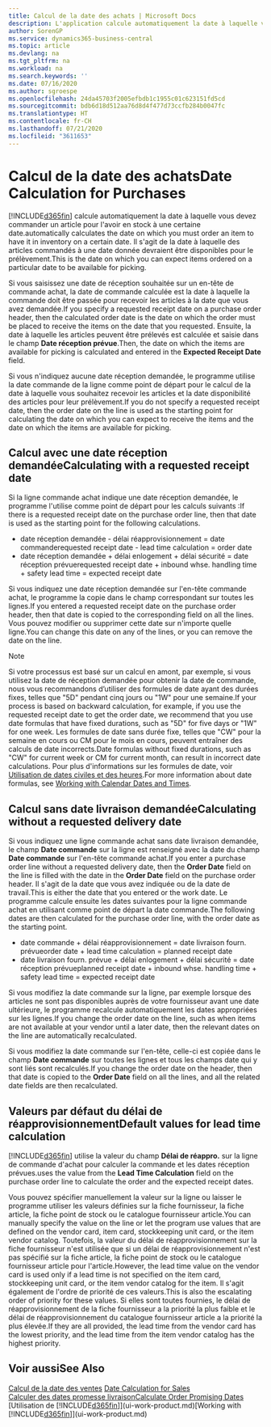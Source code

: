 ```yaml
---
title: Calcul de la date des achats | Microsoft Docs
description: L'application calcule automatiquement la date à laquelle vous devez commander un article pour l'avoir en stock à une certaine date. Il s'agit de la date à laquelle des articles commandés à une date donnée devraient être disponibles pour le prélèvement.
author: SorenGP
ms.service: dynamics365-business-central
ms.topic: article
ms.devlang: na
ms.tgt_pltfrm: na
ms.workload: na
ms.search.keywords: ''
ms.date: 07/16/2020
ms.author: sgroespe
ms.openlocfilehash: 24da45703f2005efbdb1c1955c01c623151fd5cd
ms.sourcegitcommit: bdb6d18d512aa76d8d4f477d73ccfb284b0047fc
ms.translationtype: HT
ms.contentlocale: fr-CH
ms.lasthandoff: 07/21/2020
ms.locfileid: "3611653"
---
```

# <a name="date-calculation-for-purchases"></a><span data-ttu-id="d46d9-104">Calcul de la date des achats</span><span class="sxs-lookup"><span data-stu-id="d46d9-104">Date Calculation for Purchases</span></span>

[!INCLUDE[d365fin](includes/d365fin_md.md)] <span data-ttu-id="d46d9-105">calcule automatiquement la date à laquelle vous devez commander un article pour l'avoir en stock à une certaine date.</span><span class="sxs-lookup"><span data-stu-id="d46d9-105">automatically calculates the date on which you must order an item to have it in inventory on a certain date.</span></span> <span data-ttu-id="d46d9-106">Il s'agit de la date à laquelle des articles commandés à une date donnée devraient être disponibles pour le prélèvement.</span><span class="sxs-lookup"><span data-stu-id="d46d9-106">This is the date on which you can expect items ordered on a particular date to be available for picking.</span></span>  

<span data-ttu-id="d46d9-107">Si vous saisissez une date de réception souhaitée sur un en-tête de commande achat, la date de commande calculée est la date à laquelle la commande doit être passée pour recevoir les articles à la date que vous avez demandée.</span><span class="sxs-lookup"><span data-stu-id="d46d9-107">If you specify a requested receipt date on a purchase order header, then the calculated order date is the date on which the order must be placed to receive the items on the date that you requested.</span></span> <span data-ttu-id="d46d9-108">Ensuite, la date à laquelle les articles peuvent être prélevés est calculée et saisie dans le champ **Date réception prévue**.</span><span class="sxs-lookup"><span data-stu-id="d46d9-108">Then, the date on which the items are available for picking is calculated and entered in the **Expected Receipt Date** field.</span></span>  

<span data-ttu-id="d46d9-109">Si vous n'indiquez aucune date réception demandée, le programme utilise la date commande de la ligne comme point de départ pour le calcul de la date à laquelle vous souhaitez recevoir les articles et la date disponibilité des articles pour leur prélèvement.</span><span class="sxs-lookup"><span data-stu-id="d46d9-109">If you do not specify a requested receipt date, then the order date on the line is used as the starting point for calculating the date on which you can expect to receive the items and the date on which the items are available for picking.</span></span>  

## <a name="calculating-with-a-requested-receipt-date"></a><span data-ttu-id="d46d9-110">Calcul avec une date réception demandée</span><span class="sxs-lookup"><span data-stu-id="d46d9-110">Calculating with a requested receipt date</span></span>

<span data-ttu-id="d46d9-111">Si la ligne commande achat indique une date réception demandée, le programme l'utilise comme point de départ pour les calculs suivants :</span><span class="sxs-lookup"><span data-stu-id="d46d9-111">If there is a requested receipt date on the purchase order line, then that date is used as the starting point for the following calculations.</span></span>  

- <span data-ttu-id="d46d9-112">date réception demandée - délai réapprovisionnement = date commande</span><span class="sxs-lookup"><span data-stu-id="d46d9-112">requested receipt date - lead time calculation = order date</span></span>  
- <span data-ttu-id="d46d9-113">date réception demandée + délai enlogement + délai sécurité = date réception prévue</span><span class="sxs-lookup"><span data-stu-id="d46d9-113">requested receipt date + inbound whse. handling time + safety lead time = expected receipt date</span></span>  

<span data-ttu-id="d46d9-114">Si vous indiquez une date réception demandée sur l'en-tête commande achat, le programme la copie dans le champ correspondant sur toutes les lignes.</span><span class="sxs-lookup"><span data-stu-id="d46d9-114">If you entered a requested receipt date on the purchase order header, then that date is copied to the corresponding field on all the lines.</span></span> <span data-ttu-id="d46d9-115">Vous pouvez modifier ou supprimer cette date sur n'importe quelle ligne.</span><span class="sxs-lookup"><span data-stu-id="d46d9-115">You can change this date on any of the lines, or you can remove the date on the line.</span></span>  

> [!NOTE]
> <span data-ttu-id="d46d9-116">Si votre processus est basé sur un calcul en amont, par exemple, si vous utilisez la date de réception demandée pour obtenir la date de commande, nous vous recommandons d’utiliser des formules de date ayant des durées fixes, telles que "5D" pendant cinq jours ou "1W" pour une semaine.</span><span class="sxs-lookup"><span data-stu-id="d46d9-116">If your process is based on backward calculation, for example, if you use the requested receipt date to get the order date, we recommend that you use date formulas that have fixed durations, such as "5D" for five days or "1W" for one week.</span></span> <span data-ttu-id="d46d9-117">Les formules de date sans durée fixe, telles que "CW" pour la semaine en cours ou CM pour le mois en cours, peuvent entraîner des calculs de date incorrects.</span><span class="sxs-lookup"><span data-stu-id="d46d9-117">Date formulas without fixed durations, such as "CW" for current week or CM for current month, can result in incorrect date calculations.</span></span> <span data-ttu-id="d46d9-118">Pour plus d'informations sur les formules de date, voir [Utilisation de dates civiles et des heures](ui-enter-date-ranges.md).</span><span class="sxs-lookup"><span data-stu-id="d46d9-118">For more information about date formulas, see [Working with Calendar Dates and Times](ui-enter-date-ranges.md).</span></span>

## <a name="calculating-without-a-requested-delivery-date"></a><span data-ttu-id="d46d9-119">Calcul sans date livraison demandée</span><span class="sxs-lookup"><span data-stu-id="d46d9-119">Calculating without a requested delivery date</span></span>

<span data-ttu-id="d46d9-120">Si vous indiquez une ligne commande achat sans date livraison demandée, le champ **Date commande** sur la ligne est renseigné avec la date du champ **Date commande** sur l'en\-tête commande achat.</span><span class="sxs-lookup"><span data-stu-id="d46d9-120">If you enter a purchase order line without a requested delivery date, then the **Order Date** field on the line is filled with the date in the **Order Date** field on the purchase order header.</span></span> <span data-ttu-id="d46d9-121">Il s'agit de la date que vous avez indiquée ou de la date de travail.</span><span class="sxs-lookup"><span data-stu-id="d46d9-121">This is either the date that you entered or the work date.</span></span> <span data-ttu-id="d46d9-122">Le programme calcule ensuite les dates suivantes pour la ligne commande achat en utilisant comme point de départ la date commande.</span><span class="sxs-lookup"><span data-stu-id="d46d9-122">The following dates are then calculated for the purchase order line, with the order date as the starting point.</span></span>  

- <span data-ttu-id="d46d9-123">date commande + délai réapprovisionnement = date livraison fourn. prévue</span><span class="sxs-lookup"><span data-stu-id="d46d9-123">order date + lead time calculation = planned receipt date</span></span>  
- <span data-ttu-id="d46d9-124">date livraison fourn. prévue + délai enlogement + délai sécurité = date réception prévue</span><span class="sxs-lookup"><span data-stu-id="d46d9-124">planned receipt date + inbound whse. handling time + safety lead time = expected receipt date</span></span>  

<span data-ttu-id="d46d9-125">Si vous modifiez la date commande sur la ligne, par exemple lorsque des articles ne sont pas disponibles auprès de votre fournisseur avant une date ultérieure, le programme recalcule automatiquement les dates appropriées sur les lignes.</span><span class="sxs-lookup"><span data-stu-id="d46d9-125">If you change the order date on the line, such as when items are not available at your vendor until a later date, then the relevant dates on the line are automatically recalculated.</span></span>  

<span data-ttu-id="d46d9-126">Si vous modifiez la date commande sur l'en\-tête, celle\-ci est copiée dans le champ **Date commande** sur toutes les lignes et tous les champs date qui y sont liés sont recalculés.</span><span class="sxs-lookup"><span data-stu-id="d46d9-126">If you change the order date on the header, then that date is copied to the **Order Date** field on all the lines, and all the related date fields are then recalculated.</span></span>  

## <a name="default-values-for-lead-time-calculation"></a><span data-ttu-id="d46d9-127">Valeurs par défaut du délai de réapprovisionnement</span><span class="sxs-lookup"><span data-stu-id="d46d9-127">Default values for lead time calculation</span></span>

[!INCLUDE[d365fin](includes/d365fin_md.md)] <span data-ttu-id="d46d9-128">utilise la valeur du champ **Délai de réappro.** sur la ligne de commande d'achat pour calculer la commande et les dates réception prévues.</span><span class="sxs-lookup"><span data-stu-id="d46d9-128">uses the value from the **Lead Time Calculation** field on the purchase order line to calculate the order and the expected receipt dates.</span></span>  

<span data-ttu-id="d46d9-129">Vous pouvez spécifier manuellement la valeur sur la ligne ou laisser le programme utiliser les valeurs définies sur la fiche fournisseur, la fiche article, la fiche point de stock ou le catalogue fournisseur article.</span><span class="sxs-lookup"><span data-stu-id="d46d9-129">You can manually specify the value on the line or let the program use values that are defined on the vendor card, item card, stockkeeping unit card, or the item vendor catalog.</span></span>
<span data-ttu-id="d46d9-130">Toutefois, la valeur du délai de réapprovisionnement sur la fiche fournisseur n'est utilisée que si un délai de réapprovisionnement n'est pas spécifié sur la fiche article, la fiche point de stock ou le catalogue fournisseur article pour l'article.</span><span class="sxs-lookup"><span data-stu-id="d46d9-130">However, the lead time value on the vendor card is used only if a lead time is not specified on the item card, stockkeeping unit card, or the item vendor catalog for the item.</span></span> <span data-ttu-id="d46d9-131">Il s'agit également de l'ordre de priorité de ces valeurs.</span><span class="sxs-lookup"><span data-stu-id="d46d9-131">This is also the escalating order of priority for these values.</span></span> <span data-ttu-id="d46d9-132">Si elles sont toutes fournies, le délai de réapprovisionnement de la fiche fournisseur a la priorité la plus faible et le délai de réapprovisionnement du catalogue fournisseur article a la priorité la plus élevée.</span><span class="sxs-lookup"><span data-stu-id="d46d9-132">If they are all provided, the lead time from the vendor card has the lowest priority, and the lead time from the item vendor catalog has the highest priority.</span></span>  

## <a name="see-also"></a><span data-ttu-id="d46d9-133">Voir aussi</span><span class="sxs-lookup"><span data-stu-id="d46d9-133">See Also</span></span>

<span data-ttu-id="d46d9-134">[Calcul de la date des ventes](sales-date-calculation-for-sales.md) </span><span class="sxs-lookup"><span data-stu-id="d46d9-134">[Date Calculation for Sales](sales-date-calculation-for-sales.md) </span></span>  
[<span data-ttu-id="d46d9-135">Calculer des dates promesse livraison</span><span class="sxs-lookup"><span data-stu-id="d46d9-135">Calculate Order Promising Dates</span></span>](sales-how-to-calculate-order-promising-dates.md)  
<span data-ttu-id="d46d9-136">[Utilisation de [!INCLUDE[d365fin](includes/d365fin_md.md)]](ui-work-product.md)</span><span class="sxs-lookup"><span data-stu-id="d46d9-136">[Working with [!INCLUDE[d365fin](includes/d365fin_md.md)]](ui-work-product.md)</span></span>  
